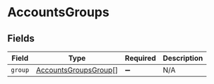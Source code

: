 # AccountsGroups


## Fields

| Field                                                               | Type                                                                | Required                                                            | Description                                                         |
| ------------------------------------------------------------------- | ------------------------------------------------------------------- | ------------------------------------------------------------------- | ------------------------------------------------------------------- |
| `group`                                                             | [AccountsGroupsGroup](../../models/shared/accountsgroupsgroup.md)[] | :heavy_minus_sign:                                                  | N/A                                                                 |